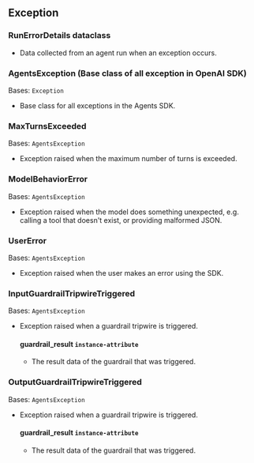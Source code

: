 ## **Exception**

### **RunErrorDetails dataclass**

- Data collected from an agent run when an exception occurs.

### **AgentsException (Base class of all exception in OpenAI SDK)**

Bases: `Exception`

- Base class for all exceptions in the Agents SDK.

### **MaxTurnsExceeded**

Bases: `AgentsException`

- Exception raised when the maximum number of turns is exceeded.

### **ModelBehaviorError**

Bases: `AgentsException`

- Exception raised when the model does something unexpected, e.g. calling a tool that doesn't exist, or providing malformed JSON.

### **UserError**

Bases: `AgentsException`

- Exception raised when the user makes an error using the SDK.

### **InputGuardrailTripwireTriggered**

Bases: `AgentsException`

- Exception raised when a guardrail tripwire is triggered.

    #### **guardrail_result `instance-attribute`**

    - The result data of the guardrail that was triggered.

### **OutputGuardrailTripwireTriggered**

Bases: `AgentsException`

- Exception raised when a guardrail tripwire is triggered.

    #### **guardrail_result `instance-attribute`**

    - The result data of the guardrail that was triggered.

